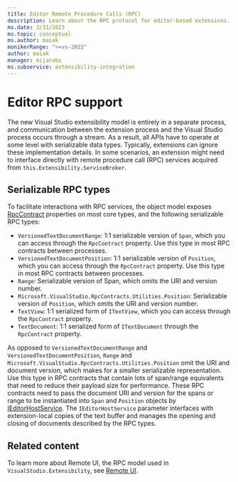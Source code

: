```yaml
---
title: Editor Remote Procedure Calls (RPC)
description: Learn about the RPC protocol for editor-based extensions.
ms.date: 3/31/2023
ms.topic: conceptual
ms.author: maiak
monikerRange: ">=vs-2022"
author: maiak
manager: mijacobs
ms.subservice: extensibility-integration
---
```


# Editor RPC support

The new Visual Studio extensibility model is entirely in a separate process, and communication between the extension process and the Visual Studio process occurs through a stream. As a result, all APIs have to operate at some level with serializable data types. Typically, extensions can ignore these implementation details. In some scenarios, an extension might need to interface directly with remote procedure call (RPC) services acquired from `this.Extensibility.ServiceBroker`.

## Serializable RPC types

To facilitate interactions with RPC services, the object model exposes [RpcContract](/dotnet/api/microsoft.visualstudio.extensibility.editor.selection.rpccontract) properties on most core types, and the following serializable RPC types:

- `VersionedTextDocumentRange`: 1:1 serializable version of `Span`, which you can access through the `RpcContract` property. Use this type in most RPC contracts between processes.
- `VersionedTextDocumentPosition`: 1:1 serializable version of `Position`, which you can access through the `RpcContract` property. Use this type in most RPC contracts between processes.
- `Range`: Serializable version of Span, which omits the URI and version number.
- `Microsoft.VisualStudio.RpcContracts.Utilities.Position`: Serializable version of `Position`, which omits the URI and version number.
- `TextView`: 1:1 serialized form of `ITextView`, which you can access through the `RpcContract` property.
- `TextDocument`: 1:1 serialized form of `ITextDocument` through the `RpcContract` property.

As opposed to `VersionedTextDocumentRange` and `VersionedTextDocumentPosition`, `Range` and `Microsoft.VisualStudio.RpcContracts.Utilities.Position` omit the URI and document version, which makes for a smaller serializable representation. Use this type in RPC contracts that contain lots of span/range equivalents that need to reduce their payload size for performance. These RPC contracts need to pass the document URI and version for the spans or range to be instantiated into `Span` and `Position` objects by [IEditorHostService](/dotnet/api/microsoft.visualstudio.extensibility.editor.ieditorhostservice). The `IEditorHostService` parameter interfaces with extension-local copies of the text buffer and manages the opening and closing of documents described by the RPC types.

## Related content

To learn more about Remote UI, the RPC model used in `VisualStudio.Extensibility`, see [Remote UI](../inside-the-sdk/remote-ui.md).